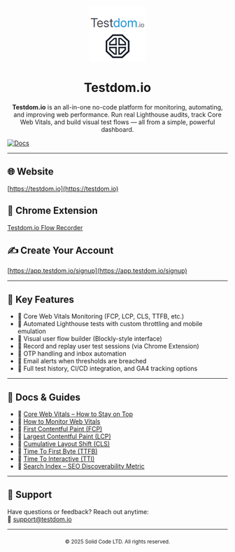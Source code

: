 <p align="center">
  <img src="logo-128.png" alt="Testdom Logo" width="128"/>
</p>

<h1 align="center">Testdom.io</h1>

<p align="center">
  <strong>Testdom.io</strong> is an all-in-one no-code platform for monitoring, automating, and improving web performance.  
  Run real Lighthouse audits, track Core Web Vitals, and build visual test flows — all from a simple, powerful dashboard.
</p>

[![Docs](https://img.shields.io/badge/docs-available-blue)](https://testdom-io.github.io/testdom-info/)

---

## 🌐 Website
[https://testdom.io](https://testdom.io)

## 🧩 Chrome Extension
[Testdom.io Flow Recorder](https://chromewebstore.google.com/detail/testdomio-flow-recorder/phnllfedihnhbadjdciackmglnnonmdp)

## ✍️ Create Your Account  
[https://app.testdom.io/signup](https://app.testdom.io/signup)

---

## 🔹 Key Features

- 🔹 Core Web Vitals Monitoring (FCP, LCP, CLS, TTFB, etc.)
- 🔹 Automated Lighthouse tests with custom throttling and mobile emulation
- 🔹 Visual user flow builder (Blockly-style interface)
- 🔹 Record and replay user test sessions (via Chrome Extension)
- 🔹 OTP handling and inbox automation
- 🔹 Email alerts when thresholds are breached
- 🔹 Full test history, CI/CD integration, and GA4 tracking options

---

## 📘 Docs & Guides

- 📘 [Core Web Vitals – How to Stay on Top](https://testdom.io/webvitals/web-vitals)
- 📘 [How to Monitor Web Vitals](https://testdom.io/webvitals/how-to-monitor-web-vitals-with-testdom-io)
- 📘 [First Contentful Paint (FCP)](https://testdom.io/webvitals/performance/first-contentful-paint)
- 📘 [Largest Contentful Paint (LCP)](https://testdom.io/webvitals/performance/largest-contentful-paint)
- 📘 [Cumulative Layout Shift (CLS)](https://testdom.io/webvitals/performance/cumulative-layout-shift)
- 📘 [Time To First Byte (TTFB)](https://testdom.io/webvitals/performance/time-to-first-byte)
- 📘 [Time To Interactive (TTI)](https://testdom.io/webvitals/performance/time-to-interactive)
- 📘 [Search Index – SEO Discoverability Metric](https://testdom.io/webvitals/seo-and-accessibility/search-index)

---

## 💬 Support

Have questions or feedback? Reach out anytime:  
📩 [support@testdom.io](mailto:support@testdom.io)

---

<p align="center"><sub>© 2025 Solid Code LTD. All rights reserved.</sub></p>
